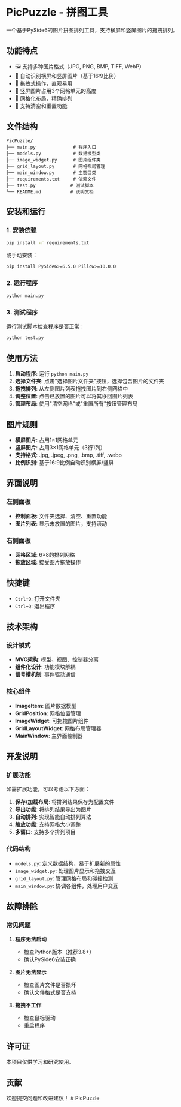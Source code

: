# PicPuzzle - 拼图工具

一个基于PySide6的图片拼图排列工具，支持横屏和竖屏图片的拖拽排列。

## 功能特点

* 🖼️ 支持多种图片格式（JPG, PNG, BMP, TIFF, WebP）
* 📱 自动识别横屏和竖屏图片（基于16:9比例）
* 🔄 拖拽式操作，直观易用
* 📐 竖屏图片占用3个网格单元的高度
* 🎯 网格化布局，精确排列
* 🧹 支持清空和重置功能

## 文件结构

```
PicPuzzle/
├── main.py              # 程序入口
├── models.py            # 数据模型类
├── image_widget.py      # 图片组件类
├── grid_layout.py       # 网格布局管理
├── main_window.py       # 主窗口类
├── requirements.txt     # 依赖文件
├── test.py             # 测试脚本
└── README.md           # 说明文档
```

## 安装和运行

### 1. 安装依赖

```bash
pip install -r requirements.txt
```

或手动安装：

```bash
pip install PySide6>=6.5.0 Pillow>=10.0.0
```

### 2. 运行程序

```bash
python main.py
```

### 3. 测试程序

运行测试脚本检查程序是否正常：

```bash
python test.py
```

## 使用方法

1. **启动程序**: 运行 `python main.py`
2. **选择文件夹**: 点击"选择图片文件夹"按钮，选择包含图片的文件夹
3. **拖拽排列**: 从左侧图片列表拖拽图片到右侧网格中
4. **调整位置**: 点击已放置的图片可以将其移回图片列表
5. **管理布局**: 使用"清空网格"或"重置所有"按钮管理布局

## 图片规则

* **横屏图片**: 占用1×1网格单元
* **竖屏图片**: 占用3×1网格单元（3行1列）
* **支持格式**: .jpg, .jpeg, .png, .bmp, .tiff, .webp
* **比例识别**: 基于16:9比例自动识别横屏/竖屏

## 界面说明

### 左侧面板

* **控制面板**: 文件夹选择、清空、重置功能
* **图片列表**: 显示未放置的图片，支持滚动

### 右侧面板

* **网格区域**: 6×8的排列网格
* **拖放区域**: 接受图片拖放操作

## 快捷键

* `Ctrl+O`: 打开文件夹
* `Ctrl+Q`: 退出程序

## 技术架构

### 设计模式

* **MVC架构**: 模型、视图、控制器分离
* **组件化设计**: 功能模块解耦
* **信号槽机制**: 事件驱动通信

### 核心组件

* **ImageItem**: 图片数据模型
* **GridPosition**: 网格位置管理
* **ImageWidget**: 可拖拽图片组件
* **GridLayoutWidget**: 网格布局管理器
* **MainWindow**: 主界面控制器

## 开发说明

### 扩展功能

如需扩展功能，可以考虑以下方面：

1. **保存/加载布局**: 将排列结果保存为配置文件
2. **导出功能**: 将排列结果导出为图片
3. **自动排列**: 实现智能自动排列算法
4. **缩放功能**: 支持网格大小调整
5. **多窗口**: 支持多个排列项目

### 代码结构

* `models.py`: 定义数据结构，易于扩展新的属性
* `image_widget.py`: 处理图片显示和拖拽交互
* `grid_layout.py`: 管理网格布局和碰撞检测
* `main_window.py`: 协调各组件，处理用户交互

## 故障排除

### 常见问题

1. **程序无法启动**
   - 检查Python版本（推荐3.8+）
   - 确认PySide6安装正确

2. **图片无法显示**
   - 检查图片文件是否损坏
   - 确认文件格式是否支持

3. **拖拽不工作**
   - 检查鼠标驱动
   - 重启程序

## 许可证

本项目仅供学习和研究使用。

## 贡献

欢迎提交问题和改进建议！
#   P i c P u z z l e  
 